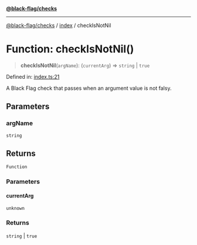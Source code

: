 [**@black-flag/checks**](../../README.md)

***

[@black-flag/checks](../../README.md) / [index](../README.md) / checkIsNotNil

# Function: checkIsNotNil()

> **checkIsNotNil**(`argName`): (`currentArg`) => `string` \| `true`

Defined in: [index.ts:21](https://github.com/Xunnamius/black-flag/blob/dca16a7cbf43b7d8428fc9b34cc49fc69b7b6672/packages/checks/src/index.ts#L21)

A Black Flag check that passes when an argument value is not falsy.

## Parameters

### argName

`string`

## Returns

`Function`

### Parameters

#### currentArg

`unknown`

### Returns

`string` \| `true`
